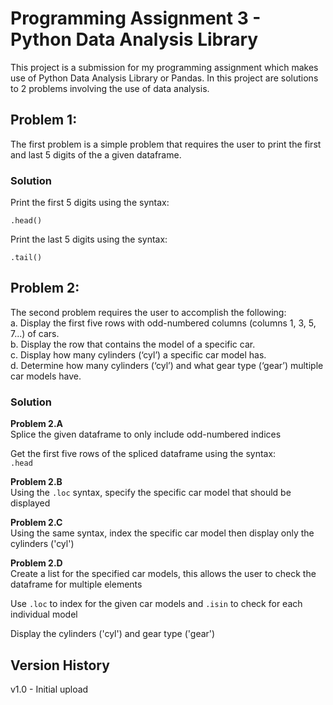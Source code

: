 # Programming Assignment 3 - Python Data Analysis Library

This project is a submission for my programming assignment which makes use of Python Data Analysis Library or Pandas. In this project are solutions to 2 problems involving the use of data analysis.

## Problem 1: 

The first problem is a simple problem that requires the user to print the first and last 5 digits of the a given dataframe.

### Solution
Print the first 5 digits using the syntax:

`.head()`

Print the last 5 digits using the syntax:

`.tail()`

## Problem 2:

The second problem requires the user to accomplish the following: <br>
a. Display the first five rows with odd-numbered columns (columns 1, 3, 5, 7...) of cars. <br>
b. Display the row that contains the model of a specific car. <br>
c. Display how many cylinders (‘cyl’) a specific car model has. <br>
d. Determine how many cylinders (‘cyl’) and what gear type (‘gear’) multiple car models have. <br>

### Solution

**Problem 2.A** <br>
Splice the given dataframe to only include odd-numbered indices <br>

Get the first five rows of the spliced dataframe using the syntax: <br>
`.head`

**Problem 2.B** <br>
Using the `.loc` syntax, specify the specific car model that should be displayed <br>

**Problem 2.C** <br>
Using the same syntax, index the specific car model then display only the cylinders ('cyl') <br>

**Problem 2.D** <br>
Create a list for the specified car models, this allows the user to check the dataframe for multiple elements <br>

Use `.loc` to index for the given car models and `.isin` to check for each individual model <br>

Display the cylinders ('cyl') and gear type ('gear') <br>

## Version History

v1.0 - Initial upload
